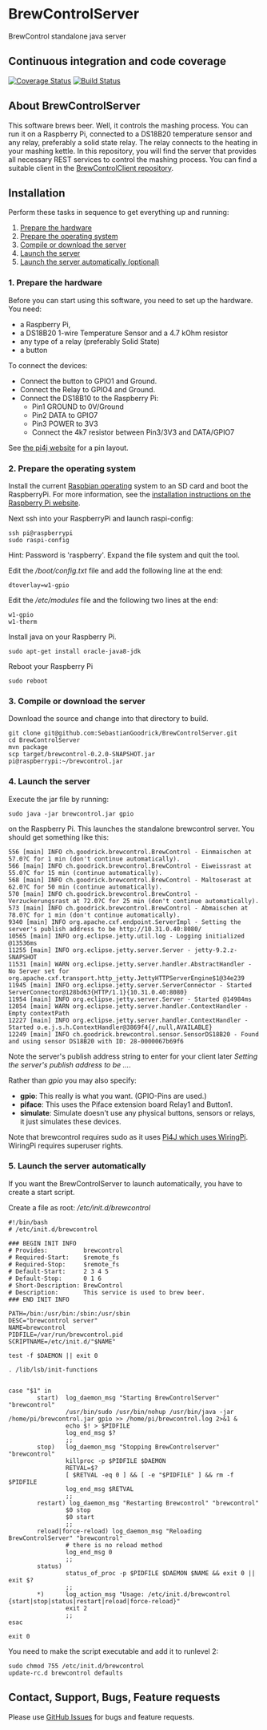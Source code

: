 # BrewControlServer
BrewControl standalone java server

## Continuous integration and code coverage 
[![Coverage Status](https://coveralls.io/repos/SebastianGoodrick/BrewControlServer/badge.svg?branch=master)](https://coveralls.io/r/SebastianGoodrick/BrewControlServer?branch=master)
[![Build Status](https://travis-ci.org/SebastianGoodrick/BrewControlServer.svg?branch=master)](https://travis-ci.org/SebastianGoodrick/BrewControlServer)

## About BrewControlServer
This software brews beer. Well, it controls the mashing process. You can run it on a Raspberry Pi, connected to a DS18B20 temperature sensor and any relay, preferably a solid state relay. The relay connects to the heating in your mashing kettle.
In this repository, you will find the server that provides all necessary REST services to control the mashing process. You can find a suitable client in the [BrewControlClient repository][BrewControlClient]. 

## Installation

Perform these tasks in sequence to get everything up and running:

1. [Prepare the hardware](#1-prepare-the-hardware)
2. [Prepare the operating system](#2-prepare-the-operating-system)
3. [Compile or download the server](#3-compile-or-download-the-server)
4. [Launch the server](#4-launch-the-server)
5. [Launch the server automatically (optional)](#5-launch-the-server-automatically)

### 1. Prepare the hardware

Before you can start using this software, you need to set up the hardware. You  need:
* a Raspberry Pi,
* a DS18B20 1-wire Temperature Sensor and a 4.7 kOhm resistor
* any type of a relay (preferably Solid State)
* a button

To connect the devices:
* Connect the button to GPIO1 and Ground.
* Connect the Relay to GPIO4 and Ground.
* Connect the DS18B10 to the Raspberry Pi: 
  * Pin1 GROUND to 0V/Ground
  * Pin2 DATA to GPIO7
  * Pin3 POWER to 3V3
  * Connect the 4k7 resistor between Pin3/3V3 and DATA/GPIO7

See [the pi4j website][pi4j] for a pin layout.

### 2. Prepare the operating system
 
Install the current [Raspbian operating][raspbian] system to an SD card and boot the 
RaspberryPi. For more information, see the [installation instructions on the Raspberry Pi website][raspinstall].

Next ssh into your RaspberryPi and launch raspi-config:
```
ssh pi@raspberrypi
sudo raspi-config
```
Hint: Password is 'raspberry'. 
Expand the file system and quit the tool.

Edit the */boot/config.txt* file and add the following line at the end:
```
dtoverlay=w1-gpio 
```

Edit the */etc/modules* file and the following two lines at the end:
```
w1-gpio
w1-therm
```

Install java on your Raspberry Pi.
```
sudo apt-get install oracle-java8-jdk
```

Reboot your Raspberry Pi
```
sudo reboot
```

### 3. Compile or download the server

Download the source and change into that directory to build.
```
git clone git@github.com:SebastianGoodrick/BrewControlServer.git
cd BrewControlServer
mvn package
scp target/brewcontrol-0.2.0-SNAPSHOT.jar pi@raspberrypi:~/brewcontrol.jar
```

### 4. Launch the server

Execute the jar file by running:
 
```
sudo java -jar brewcontrol.jar gpio
```

on the Raspberry Pi. This launches the standalone brewcontrol server. You should get something like this:
```
556 [main] INFO ch.goodrick.brewcontrol.BrewControl - Einmaischen at 57.0?C for 1 min (don't continue automatically).
566 [main] INFO ch.goodrick.brewcontrol.BrewControl - Eiweissrast at 55.0?C for 15 min (continue automatically).
568 [main] INFO ch.goodrick.brewcontrol.BrewControl - Maltoserast at 62.0?C for 50 min (continue automatically).
570 [main] INFO ch.goodrick.brewcontrol.BrewControl - Verzuckerungsrast at 72.0?C for 25 min (don't continue automatically).
573 [main] INFO ch.goodrick.brewcontrol.BrewControl - Abmaischen at 78.0?C for 1 min (don't continue automatically).
9340 [main] INFO org.apache.cxf.endpoint.ServerImpl - Setting the server's publish address to be http://10.31.0.40:8080/
10565 [main] INFO org.eclipse.jetty.util.log - Logging initialized @13536ms
11255 [main] INFO org.eclipse.jetty.server.Server - jetty-9.2.z-SNAPSHOT
11531 [main] WARN org.eclipse.jetty.server.handler.AbstractHandler - No Server set for org.apache.cxf.transport.http_jetty.JettyHTTPServerEngine$1@34e239
11945 [main] INFO org.eclipse.jetty.server.ServerConnector - Started ServerConnector@128bd63{HTTP/1.1}{10.31.0.40:8080}
11954 [main] INFO org.eclipse.jetty.server.Server - Started @14984ms
12054 [main] WARN org.eclipse.jetty.server.handler.ContextHandler - Empty contextPath
12227 [main] INFO org.eclipse.jetty.server.handler.ContextHandler - Started o.e.j.s.h.ContextHandler@3869f4{/,null,AVAILABLE}
12249 [main] INFO ch.goodrick.brewcontrol.sensor.SensorDS18B20 - Found and using sensor DS18B20 with ID: 28-0000067b69f6
```

Note the server's publish address string to enter for your client later *Setting the server's publish address to be ...*. 

Rather than *gpio* you may also specify:
* **gpio**: This really is what you want. (GPIO-Pins are used.)
* **piface**: This uses the Piface extension board Relay1 and Button1.
* **simulate**:  Simulate doesn't use any physical buttons, sensors or relays, it just simulates these devices.

Note that brewcontrol requires sudo as it uses [Pi4J which uses WiringPi][pi4jsudo]. WiringPi requires superuser rights.

### 5. Launch the server automatically
If you want the BrewControlServer to launch automatically, you have to create a start script.

Create a file as root: */etc/init.d/brewcontrol*
```
#!/bin/bash
# /etc/init.d/brewcontrol

### BEGIN INIT INFO
# Provides:          brewcontrol
# Required-Start:    $remote_fs
# Required-Stop:     $remote_fs
# Default-Start:     2 3 4 5
# Default-Stop:      0 1 6
# Short-Description: BrewControl
# Description:       This service is used to brew beer.
### END INIT INFO

PATH=/bin:/usr/bin:/sbin:/usr/sbin
DESC="brewcontrol server"
NAME=brewcontrol
PIDFILE=/var/run/brewcontrol.pid
SCRIPTNAME=/etc/init.d/"$NAME"

test -f $DAEMON || exit 0

. /lib/lsb/init-functions


case "$1" in
        start)  log_daemon_msg "Starting BrewControlServer" "brewcontrol"
                /usr/bin/sudo /usr/bin/nohup /usr/bin/java -jar /home/pi/brewcontrol.jar gpio >> /home/pi/brewcontrol.log 2>&1 &
                echo $! > $PIDFILE
                log_end_msg $?
                ;;
        stop)   log_daemon_msg "Stopping BrewControlserver" "brewcontrol"
                killproc -p $PIDFILE $DAEMON
                RETVAL=$?
                [ $RETVAL -eq 0 ] && [ -e "$PIDFILE" ] && rm -f $PIDFILE
                log_end_msg $RETVAL
                ;;
        restart) log_daemon_msg "Restarting Brewcontrol" "brewcontrol"
                $0 stop
                $0 start
                ;;
        reload|force-reload) log_daemon_msg "Reloading BrewControlServer" "brewcontrol"
                # there is no reload method
                log_end_msg 0
                ;;
        status)
                status_of_proc -p $PIDFILE $DAEMON $NAME && exit 0 || exit $?
                ;;
        *)      log_action_msg "Usage: /etc/init.d/brewcontrol {start|stop|status|restart|reload|force-reload}"
                exit 2
                ;;
esac

exit 0

```
You need to make the script executable and add it to runlevel 2:
```
sudo chmod 755 /etc/init.d/brewcontrol
update-rc.d brewcontrol defaults
```

## Contact, Support, Bugs, Feature requests
Please use [GitHub Issues][issues] for bugs and feature requests.

[raspberry]: http://raspberrypi.org
[pi4j]: http://pi4j.com/pins/model-b-rev2.html
[pi4jsudo]: http://pi4j.com/faq.html#permissions
[issues]: https://github.com/SebastianGoodrick/BrewControlServer/issues
[raspbian]: https://www.raspberrypi.org/downloads/
[raspinstall]: https://www.raspberrypi.org/documentation/installation/installing-images/README.md
[BrewControlClient]: https://github.com/SebastianGoodrick/BrewControlClient
